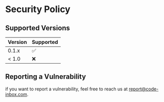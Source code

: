# Security Policy

## Supported Versions

| Version | Supported          |
| ------- | ------------------ |
| 0.1.x   | :white_check_mark: |
| < 1.0   | :x:                |

## Reporting a Vulnerability

if you want to report a vulnerability, feel free to reach us at report@code-inbox.com.
